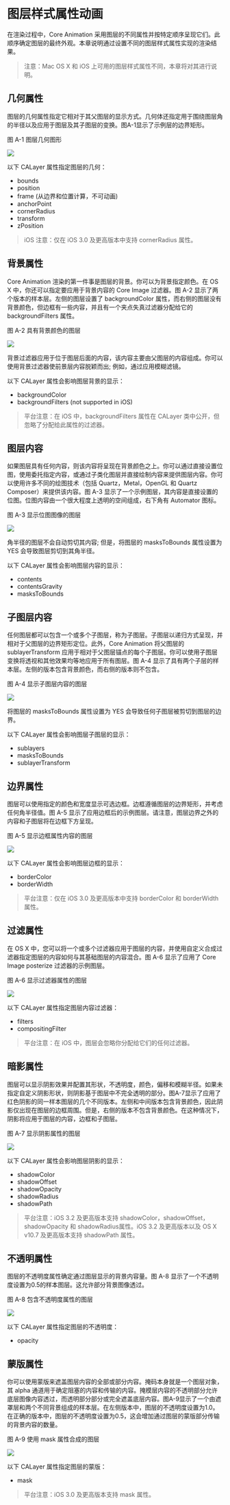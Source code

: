 # 图层样式属性动画

在渲染过程中，Core Animation 采用图层的不同属性并按特定顺序呈现它们。此顺序确定图层的最终外观。本章说明通过设置不同的图层样式属性实现的渲染结果。

> 注意：Mac OS X 和 iOS 上可用的图层样式属性不同，本章将对其进行说明。

## 几何属性

图层的几何属性指定它相对于其父图层的显示方式。几何体还指定用于围绕图层角的半径以及应用于图层及其子图层的变换。图A-1显示了示例层的边界矩形。

图 A-1 图层几何图形

![](https://developer.apple.com/library/archive/documentation/Cocoa/Conceptual/CoreAnimation_guide/Art/visual-geometry_2x.png)

以下 CALayer 属性指定图层的几何：

- bounds
- position
- frame (从边界和位置计算，不可动画)
- anchorPoint
- cornerRadius
- transform
- zPosition

> iOS 注意：仅在 iOS 3.0 及更高版本中支持 cornerRadius 属性。

## 背景属性

Core Animation 渲染的第一件事是图层的背景。你可以为背景指定颜色。在 OS X 中，你还可以指定要应用于背景内容的 Core Image 过滤器。图 A-2 显示了两个版本的样本层。左侧的图层设置了 backgroundColor 属性，而右侧的图层没有背景颜色，但边框有一些内容，并且有一个夹点失真过滤器分配给它的 backgroundFilters 属性。

图 A-2 具有背景颜色的图层

![](https://developer.apple.com/library/archive/documentation/Cocoa/Conceptual/CoreAnimation_guide/Art/visual-background_2x.png)

背景过滤器应用于位于图层后面的内容，该内容主要由父图层的内容组成。你可以使用背景过滤器使前景层内容脱颖而出; 例如，通过应用模糊滤镜。

以下 CALayer 属性会影响图层背景的显示：

- backgroundColor
- backgroundFilters (not supported in iOS)

> 平台注意：在 iOS 中，backgroundFilters 属性在 CALayer 类中公开，但忽略了分配给此属性的过滤器。

## 图层内容

如果图层具有任何内容，则该内容将呈现在背景颜色之上。你可以通过直接设置位图，使用委托指定内容，或通过子类化图层并直接绘制内容来提供图层内容。你可以使用许多不同的绘图技术（包括 Quartz，Metal，OpenGL 和 Quartz Composer）来提供该内容。图 A-3 显示了一个示例图层，其内容是直接设置的位图。位图内容由一个很大程度上透明的空间组成，右下角有 Automator 图标。

图 A-3 显示位图图像的图层

![](https://developer.apple.com/library/archive/documentation/Cocoa/Conceptual/CoreAnimation_guide/Art/visual-contents_2x.png)

角半径的图层不会自动剪切其内容; 但是，将图层的 masksToBounds 属性设置为 YES 会导致图层剪切到其角半径。

以下 CALayer 属性会影响图层内容的显示：

- contents
- contentsGravity
- masksToBounds

## 子图层内容

任何图层都可以包含一个或多个子图层，称为子图层。子图层以递归方式呈现，并相对于父图层的边界矩形定位。此外，Core Animation 将父图层的 sublayerTransform 应用于相对于父图层锚点的每个子图层。你可以使用子图层变换将透视和其他效果均等地应用于所有图层。图 A-4 显示了具有两个子层的样本层。左侧的版本包含背景颜色，而右侧的版本则不包含。

图 A-4 显示子图层内容的图层

![](https://developer.apple.com/library/archive/documentation/Cocoa/Conceptual/CoreAnimation_guide/Art/visual-sublayers_2x.png)

将图层的 masksToBounds 属性设置为 YES 会导致任何子图层被剪切到图层的边界。

以下 CALayer 属性会影响图层子图层的显示：

- sublayers
- masksToBounds
- sublayerTransform

## 边界属性

图层可以使用指定的颜色和宽度显示可选边框。边框遵循图层的边界矩形，并考虑任何角半径值。图 A-5 显示了应用边框后的示例图层。请注意，图层边界之外的内容和子图层将在边框下方呈现。

图 A-5 显示边框属性内容的图层

![](https://developer.apple.com/library/archive/documentation/Cocoa/Conceptual/CoreAnimation_guide/Art/visual-borderwidth_2x.png)

以下 CALayer 属性会影响图层边框的显示：

- borderColor
- borderWidth

> 平台注意：仅在 iOS 3.0 及更高版本中支持 borderColor 和 borderWidth 属性。

## 过滤属性

在 OS X 中，您可以将一个或多个过滤器应用于图层的内容，并使用自定义合成过滤器指定图层的内容如何与其基础图层的内容混合。图 A-6 显示了应用了 Core Image posterize 过滤器的示例图层。

图 A-6 显示过滤器属性的图层

![](https://developer.apple.com/library/archive/documentation/Cocoa/Conceptual/CoreAnimation_guide/Art/visual-filters_2x.png)

以下 CALayer 属性指定图层内容过滤器：

- filters
- compositingFilter

> 平台注意：在 iOS 中，图层会忽略你分配给它们的任何过滤器。

## 暗影属性

图层可以显示阴影效果并配置其形状，不透明度，颜色，偏移和模糊半径。如果未指定自定义阴影形状，则阴影基于图层中不完全透明的部分。图A-7显示了应用了红色阴影的同一样本图层的几个不同版本。左侧和中间版本包含背景颜色，因此阴影仅出现在图层的边框周围。但是，右侧的版本不包含背景颜色。在这种情况下，阴影将应用于图层的内容，边框和子图层。

图 A-7 显示阴影属性的图层

![](https://developer.apple.com/library/archive/documentation/Cocoa/Conceptual/CoreAnimation_guide/Art/visual-shadow_2x.png)

以下 CALayer 属性会影响图层阴影的显示：

- shadowColor
- shadowOffset
- shadowOpacity
- shadowRadius
- shadowPath

> 平台注意：iOS 3.2 及更高版本支持 shadowColor，shadowOffset，shadowOpacity 和 shadowRadius属性。iOS 3.2 及更高版本以及 OS X v10.7 及更高版本支持 shadowPath 属性。

## 不透明属性

图层的不透明度属性确定通过图层显示的背景内容量。图 A-8 显示了一个不透明度设置为0.5的样本图层。这允许部分背景图像透过。

图 A-8 包含不透明度属性的图层

![](https://developer.apple.com/library/archive/documentation/Cocoa/Conceptual/CoreAnimation_guide/Art/visual-opacity_2x.png)

以下 CALayer 属性指定图层的不透明度：

- opacity

## 蒙版属性

你可以使用蒙版来遮盖图层内容的全部或部分内容。掩码本身就是一个图层对象，其 alpha 通道用于确定阻塞的内容和传输的内容。掩模层内容的不透明部分允许底层图像内容透过，而透明部分部分或完全遮盖底层内容。图A-9显示了一个由遮罩层和两个不同背景组成的样本层。在左侧版本中，图层的不透明度设置为1.0。在正确的版本中，图层的不透明度设置为0.5，这会增加通过图层的蒙版部分传输的背景内容的数量。

图 A-9 使用 mask 属性合成的图层

![](https://developer.apple.com/library/archive/documentation/Cocoa/Conceptual/CoreAnimation_guide/Art/visual-mask_2x.png)

以下 CALayer 属性指定图层的蒙版：

- mask

> 平台注意：iOS 3.0 及更高版本支持 mask 属性。